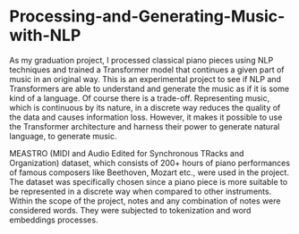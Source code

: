 # Processing-and-Generating-Music-with-NLP
As my graduation project, I processed classical piano pieces using NLP techniques and trained a Transformer model that continues a given part of music in an original way. This is an experimental project to see if NLP and Transformers are able to understand and generate the music as if it is some kind of a language. Of course there is a trade-off. Representing music, which is continuous by its nature, in a discrete way reduces the quality of the data and causes information loss. However, it makes it possible to use the Transformer architecture and harness their power to generate natural language, to generate music. 

MEASTRO (MIDI and Audio Edited for Synchronous TRacks and Organization) dataset, which consists of 200+ hours of piano performances of famous composers like Beethoven, Mozart etc., were used in the project. The dataset was specifically chosen since a piano piece is more suitable to be represented in a discrete way when compared to other instruments. Within the scope of the project, notes and any combination of notes were considered words. They were subjected to tokenization and word embeddings processes. 

